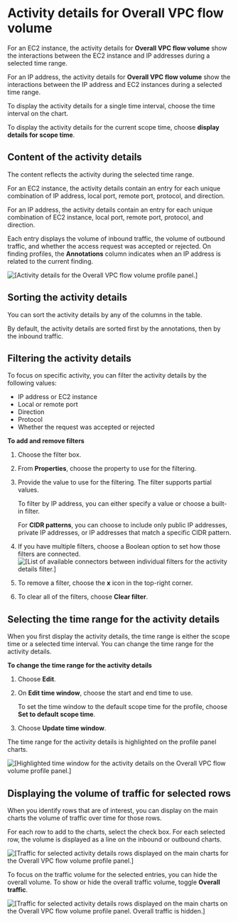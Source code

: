 # Activity details for Overall VPC flow volume<a name="profile-panel-drilldown-overall-vpc-volume"></a>

For an EC2 instance, the activity details for **Overall VPC flow volume** show the interactions between the EC2 instance and IP addresses during a selected time range\.

For an IP address, the activity details for **Overall VPC flow volume** show the interactions between the IP address and EC2 instances during a selected time range\.

To display the activity details for a single time interval, choose the time interval on the chart\.

To display the activity details for the current scope time, choose **display details for scope time**\.

## Content of the activity details<a name="drilldown-vpc-volume-content"></a>

The content reflects the activity during the selected time range\.

For an EC2 instance, the activity details contain an entry for each unique combination of IP address, local port, remote port, protocol, and direction\.

For an IP address, the activity details contain an entry for each unique combination of EC2 instance, local port, remote port, protocol, and direction\.

Each entry displays the volume of inbound traffic, the volume of outbound traffic, and whether the access request was accepted or rejected\. On finding profiles, the **Annotations** column indicates when an IP address is related to the current finding\.

![\[Activity details for the Overall VPC flow volume profile panel.\]](http://docs.aws.amazon.com/detective/latest/userguide/images/screen_profile_panel_drilldown_vpc_initial.png)

## Sorting the activity details<a name="drilldown-vpc-volume-sort"></a>

You can sort the activity details by any of the columns in the table\.

By default, the activity details are sorted first by the annotations, then by the inbound traffic\.

## Filtering the activity details<a name="drilldown-vpc-volume-filter"></a>

To focus on specific activity, you can filter the activity details by the following values:
+ IP address or EC2 instance
+ Local or remote port
+ Direction
+ Protocol
+ Whether the request was accepted or rejected

**To add and remove filters**

1. Choose the filter box\.

1. From **Properties**, choose the property to use for the filtering\.

1. Provide the value to use for the filtering\. The filter supports partial values\.

   To filter by IP address, you can either specify a value or choose a built\-in filter\.

   For **CIDR patterns**, you can choose to include only public IP addresses, private IP addresses, or IP addresses that match a specific CIDR pattern\.

1. If you have multiple filters, choose a Boolean option to set how those filters are connected\.  
![\[List of available connectors between individual filters for the activity details filter.\]](http://docs.aws.amazon.com/detective/latest/userguide/images/screen_profile_panel_drilldown_vpc_filterconnectors.png)

1. To remove a filter, choose the **x** icon in the top\-right corner\.

1. To clear all of the filters, choose **Clear filter**\.

## Selecting the time range for the activity details<a name="drilldown-vpc-volume-time-range"></a>

 When you first display the activity details, the time range is either the scope time or a selected time interval\. You can change the time range for the activity details\.

**To change the time range for the activity details**

1. Choose **Edit**\.

1. On **Edit time window**, choose the start and end time to use\.

   To set the time window to the default scope time for the profile, choose **Set to default scope time**\.

1. Choose **Update time window**\.

The time range for the activity details is highlighted on the profile panel charts\.

![\[Highlighted time window for the activity details on the Overall VPC flow volume profile panel.\]](http://docs.aws.amazon.com/detective/latest/userguide/images/screen_profile_panel_drilldown_vpc_timehighlight.png)

## Displaying the volume of traffic for selected rows<a name="drilldown-vpc-volume-chart-details"></a>

When you identify rows that are of interest, you can display on the main charts the volume of traffic over time for those rows\.

For each row to add to the charts, select the check box\. For each selected row, the volume is displayed as a line on the inbound or outbound charts\.

![\[Traffic for selected activity details rows displayed on the main charts for the Overall VPC flow volume profile panel.\]](http://docs.aws.amazon.com/detective/latest/userguide/images/screen_profile_panel_drilldown_vpc_select_rows.png)

To focus on the traffic volume for the selected entries, you can hide the overall volume\. To show or hide the overall traffic volume, toggle **Overall traffic**\.

![\[Traffic for selected activity details rows displayed on the main charts on the Overall VPC flow volume profile panel. Overall traffic is hidden.\]](http://docs.aws.amazon.com/detective/latest/userguide/images/screen_profile_panel_drilldown_vpc_overall_off.png)
